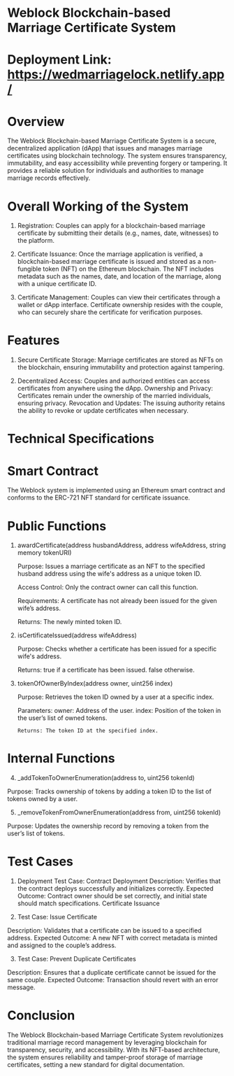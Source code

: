 # Weblock Blockchain-based Marriage Certificate System

# Deployment Link: https://wedmarriagelock.netlify.app/

# Overview

The Weblock Blockchain-based Marriage Certificate System is a secure, decentralized application (dApp) that issues and manages marriage certificates using blockchain technology. The system ensures transparency, immutability, and easy accessibility while preventing forgery or tampering. It provides a reliable solution for individuals and authorities to manage marriage records effectively.

# Overall Working of the System

1. Registration:
   Couples can apply for a blockchain-based marriage certificate by submitting their details (e.g., names, date, witnesses) to the platform.

2. Certificate Issuance:
   Once the marriage application is verified, a blockchain-based marriage certificate is issued and stored as a non-fungible token (NFT) on the Ethereum blockchain. The NFT includes metadata such as the names, date, and location of the marriage, along with a unique certificate ID.

3. Certificate Management:
   Couples can view their certificates through a wallet or dApp interface. Certificate ownership resides with the couple, who can securely share the certificate for verification purposes.

# Features

1. Secure Certificate Storage: Marriage certificates are stored as NFTs on the blockchain, ensuring immutability and protection against tampering.

2. Decentralized Access: Couples and authorized entities can access certificates from anywhere using the dApp.
   Ownership and Privacy: Certificates remain under the ownership of the married individuals, ensuring privacy.
   Revocation and Updates: The issuing authority retains the ability to revoke or update certificates when necessary.

# Technical Specifications

# Smart Contract

The Weblock system is implemented using an Ethereum smart contract and conforms to the ERC-721 NFT standard for certificate issuance.

# Public Functions

1.  awardCertificate(address husbandAddress, address wifeAddress, string memory tokenURI)

    Purpose: Issues a marriage certificate as an NFT to the specified husband address using the wife's address as a unique token ID.

    Access Control: Only the contract owner can call this function.

    Requirements:
    A certificate has not already been issued for the given wife’s address.

    Returns: The newly minted token ID.

2.  isCertificateIssued(address wifeAddress)

    Purpose: Checks whether a certificate has been issued for a specific wife's address.

    Returns:
    true if a certificate has been issued.
    false otherwise.

3.  tokenOfOwnerByIndex(address owner, uint256 index)

    Purpose: Retrieves the token ID owned by a user at a specific index.

    Parameters:
    owner: Address of the user.
    index: Position of the token in the user’s list of owned tokens.

        Returns: The token ID at the specified index.

# Internal Functions

4. \_addTokenToOwnerEnumeration(address to, uint256 tokenId)

Purpose: Tracks ownership of tokens by adding a token ID to the list of tokens owned by a user.

5. \_removeTokenFromOwnerEnumeration(address from, uint256 tokenId)

Purpose: Updates the ownership record by removing a token from the user’s list of tokens.

# Test Cases

1. Deployment
   Test Case: Contract Deployment
   Description: Verifies that the contract deploys successfully and initializes correctly.
   Expected Outcome: Contract owner should be set correctly, and initial state should match specifications.
   Certificate Issuance

2. Test Case: Issue Certificate

Description: Validates that a certificate can be issued to a specified address.
Expected Outcome: A new NFT with correct metadata is minted and assigned to the couple’s address.

3. Test Case: Prevent Duplicate Certificates

Description: Ensures that a duplicate certificate cannot be issued for the same couple.
Expected Outcome: Transaction should revert with an error message.

# Conclusion

The Weblock Blockchain-based Marriage Certificate System revolutionizes traditional marriage record management by leveraging blockchain for transparency, security, and accessibility. With its NFT-based architecture, the system ensures reliability and tamper-proof storage of marriage certificates, setting a new standard for digital documentation.

